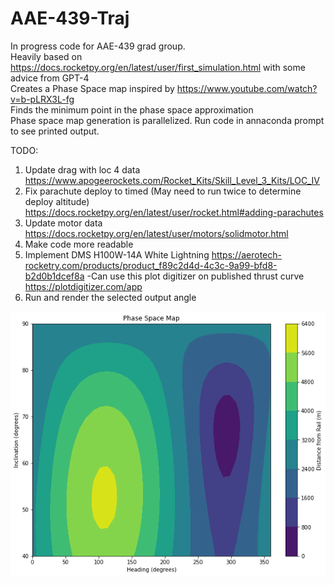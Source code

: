 # AAE-439-Traj

In progress code for AAE-439 grad group. \
Heavily based on https://docs.rocketpy.org/en/latest/user/first_simulation.html with some advice from GPT-4 \
Creates a Phase Space map inspired by https://www.youtube.com/watch?v=b-pLRX3L-fg \
Finds the minimum point in the phase space approximation \
Phase space map generation is parallelized. Run code in annaconda prompt to see printed output. 



TODO:

1) Update drag with loc 4 data https://www.apogeerockets.com/Rocket_Kits/Skill_Level_3_Kits/LOC_IV
2) Fix parachute deploy to timed (May need to run twice to determine deploy altitude) https://docs.rocketpy.org/en/latest/user/rocket.html#adding-parachutes
3) Update motor data https://docs.rocketpy.org/en/latest/user/motors/solidmotor.html
4) Make code more readable
5) Implement DMS H100W-14A White Lightning https://aerotech-rocketry.com/products/product_f89c2d4d-4c3c-9a99-bfd8-b2d0b1dcef8a 
    -Can use this plot digitizer on published thrust curve https://plotdigitizer.com/app
6) Run and render the selected output angle
    
    
![Phase Space Demo Map](https://github.com/AidanPowers/AAE-439-Traj/blob/main/ExamplePhaseSpace.png?raw=true)